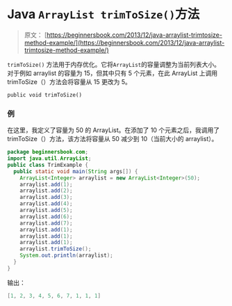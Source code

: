 # Java `ArrayList trimToSize()`方法

> 原文： [https://beginnersbook.com/2013/12/java-arraylist-trimtosize-method-example/](https://beginnersbook.com/2013/12/java-arraylist-trimtosize-method-example/)

`trimToSize()` 方法用于内存优化。它将`ArrayList`的容量调整为当前列表大小。对于例如 arraylist 的容量为 15，但其中只有 5 个元素，在此 ArrayList 上调用 trimToSize（）方法会将容量从 15 更改为 5。

`public void trimToSize()`

### 例

在这里，我定义了容量为 50 的 ArrayList。在添加了 10 个元素之后，我调用了 trimToSize（）方法，该方法将容量从 50 减少到 10（当前大小的 arraylist）。

```java
package beginnersbook.com;
import java.util.ArrayList;
public class TrimExample {
  public static void main(String args[]) {
    ArrayList<Integer> arraylist = new ArrayList<Integer>(50);
    arraylist.add(1);
    arraylist.add(2);
    arraylist.add(3);
    arraylist.add(4);
    arraylist.add(5);
    arraylist.add(6);
    arraylist.add(7);
    arraylist.add(1);
    arraylist.add(1);
    arraylist.add(1);
    arraylist.trimToSize();
    System.out.println(arraylist);
  }
}
```

输出：

```java
[1, 2, 3, 4, 5, 6, 7, 1, 1, 1]
```